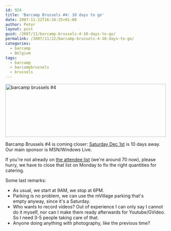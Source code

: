 ```yaml
---
id: 924
title: 'Barcamp Brussels #4: 10 days to go'
date: 2007-11-22T16:34:25+01:00
author: Peter
layout: post
guid: /2007/11/barcamp-brussels-4-10-days-to-go/
permalink: /2007/11/22/barcamp-brussels-4-10-days-to-go/
categories:
  - barcamp
  - Belgium
tags:
  - barcamp
  - barcampbrussels
  - brussels
---
```

[<img  width="500" src="http://farm3.static.flickr.com/2137/2054420483_e0bedc98f9.jpg" alt="barcamp brussels #4" height="165" />](http://www.flickr.com/photos/pforret/2054420483/ "barcamp brussels #4 by PeterForret, on Flickr")

Barcamp Brussels #4 is coming closer: [Saturday Dec 1st](http://www.barcamp.be/blog/2007/11/08/barcamp-4-dec-1-at-mvillage/) is 10 days away. Our main sponsor is MSN/Windows Live.

If you're not already on [the attendee list](http://barcampbrussels.wikispaces.com/BarcampBrussels4) (we're around 70 now), please hurry, we have to close that list on Monday to fix the right quantities for catering.

Some last remarks:

  * As usual, we start at 9AM, we stop at 6PM. 
  * Parking is no problem, we can use the mVillage parking that's empty anyway, since it's a Saturday. 
  * Who wants to record videos? Out of experience I can only say I cannot do it myself, nor can I make them ready afterwards for Youtube/GVideo. So I need 3-5 people taking care of that.
  * Anyone doing anything with photography, like the previous time?